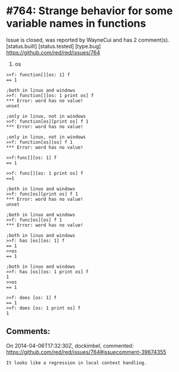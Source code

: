 
#764: Strange behavior for some variable names in functions
================================================================================
Issue is closed, was reported by WayneCui and has 2 comment(s).
[status.built] [status.tested] [type.bug]
<https://github.com/red/red/issues/764>

1. os

```
>>f: function[][os: 1] f
== 1

;both in linux and windows
>>f: function[][os: 1 print os] f
*** Error: word has no value!
unset

;only in linux, not in windows
>>f: function[os][print os] f 1
*** Error: word has no value!

;only in linux, not in windows
>>f: function[os][os] f 1
*** Error: word has no value!

>>f:func[][os: 1] f
== 1

>>f: func[][os: 1 print os] f
==1

;both in linux and windows
>>f: func[os][print os] f 1
*** Error: word has no value!
unset

;both in linux and windows
>>f: func[os][os] f 1
*** Error: word has no value!

;both in linux and windows
>>f: has [os][os: 1] f
== 1
>>os
== 1

;both in linux and windows
>>f: has [os][os: 1 print os] f
1
>>os
== 1

>>f: does [os: 1] f
== 1
>>f: does [os: 1 print os] f
1
```



Comments:
--------------------------------------------------------------------------------

On 2014-04-06T17:32:30Z, dockimbel, commented:
<https://github.com/red/red/issues/764#issuecomment-39674355>

    It looks like a regression in local context handling.

